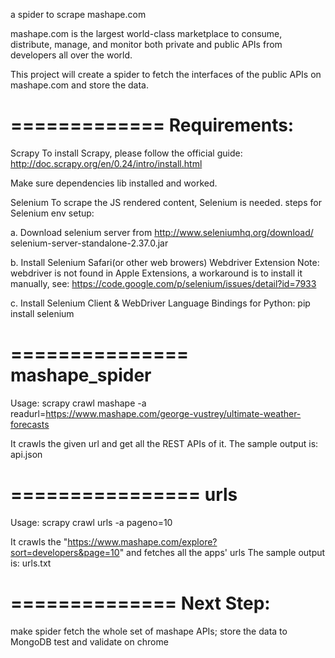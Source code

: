 
a spider to scrape mashape.com 

mashape.com is the largest world-class marketplace to consume, 
distribute, manage, and monitor both private and public APIs 
from developers all over the world.

This project will create a spider to fetch the interfaces of the public APIs 
on mashape.com and store the data.

=============
Requirements:
==============
Scrapy
To install Scrapy, please follow the official guide:
http://doc.scrapy.org/en/0.24/intro/install.html

Make sure dependencies lib installed and worked.

Selenium
To scrape the JS rendered content, Selenium is needed.
steps for Selenium env setup: 

a. Download selenium server from http://www.seleniumhq.org/download/   selenium-server-standalone-2.37.0.jar

b. Install Selenium Safari(or other web browers) Webdriver Extension
Note: webdriver is not found in Apple Extensions, a workaround is to install it manually, see:
https://code.google.com/p/selenium/issues/detail?id=7933

c. Install Selenium Client & WebDriver Language Bindings for Python: pip install selenium


===============
mashape_spider
==============
Usage:
scrapy crawl mashape -a readurl=https://www.mashape.com/george-vustrey/ultimate-weather-forecasts

It crawls the given url and get all the REST APIs of it.
The sample output is: api.json

================
urls
===============
Usage:
scrapy crawl urls -a pageno=10

It crawls the "https://www.mashape.com/explore?sort=developers&page=10" and fetches all the apps' urls
The sample output is: urls.txt

==============
Next Step:
==============
make spider fetch the whole set of mashape APIs;
store the data to MongoDB
test and validate on chrome 
